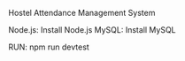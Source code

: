 Hostel Attendance Management System

Node.js: Install Node.js
MySQL: Install MySQL

RUN: npm run devtest